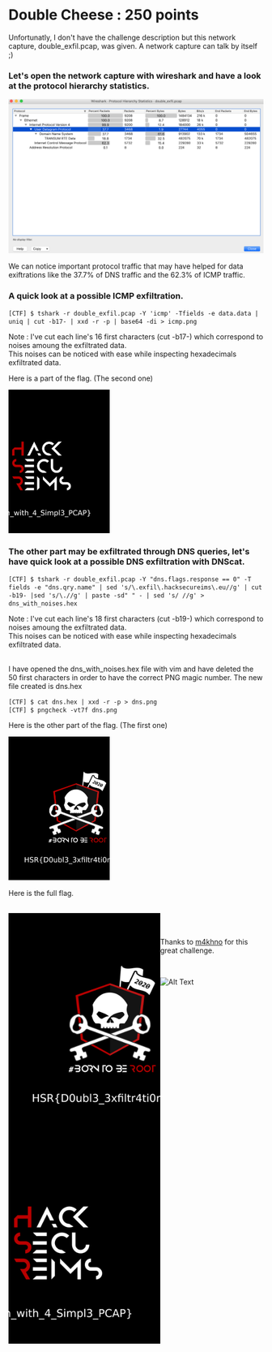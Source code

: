 # Double Cheese : 250 points

Unfortunatly, I don't have the challenge description but this network capture, double_exfil.pcap, was given. A network capture can talk by itself ;)

### Let's open the network capture with wireshark and have a look at the protocol hierarchy statistics.

![Image](./Images/protocol_hierarchy_stat.png)

We can notice important protocol traffic that may have helped for data exiftrations like the 37.7% of DNS traffic and the 62.3% of ICMP traffic.

### A quick look at a possible ICMP exfiltration.


```shell
[CTF] $ tshark -r double_exfil.pcap -Y 'icmp' -Tfields -e data.data | uniq | cut -b17- | xxd -r -p | base64 -di > icmp.png
```

Note : I've cut each line's 16 first characters (cut -b17-) which correspond to noises amoung the exfiltrated data.<br>
This noises can be noticed with ease while inspecting hexadecimals exfiltrated data.

Here is a part of the flag. (The second one)

<img src="./Images/icmp.png" alt="drawing" width="200"/>


### The other part may be exfiltrated through DNS queries, let's have quick look at a possible DNS exfiltration with DNScat.

```shell
[CTF] $ tshark -r double_exfil.pcap -Y "dns.flags.response == 0" -T fields -e "dns.qry.name" | sed 's/\.exfil\.hacksecureims\.eu//g' | cut -b19- |sed 's/\.//g' | paste -sd" " - | sed 's/ //g' > dns_with_noises.hex
```

Note : I've cut each line's 18 first characters (cut -b19-) which correspond to noises amoung the exfiltrated data.<br>
This noises can be noticed with ease while inspecting hexadecimals exfiltrated data.<br><br>


I have opened the dns_with_noises.hex file with vim and have deleted the 50 first characters in order to have the correct PNG magic number.
The new file created is dns.hex

```shell 
[CTF] $ cat dns.hex | xxd -r -p > dns.png
[CTF] $ pngcheck -vt7f dns.png
```

Here is the other part of the flag. (The first one)

<img src="./Images/dns.png" alt="drawing" width="200"/>


Here is the full flag.

<br>
<img src="./Images/dns.png" align="left" width="300" >
<img src="./Images/icmp.png" align="left" width="300" >
<br/>


<br> Thanks to [m4khno](https://twitter.com/m4khno_) for this great challenge. <br/>

<br>

![Alt Text](https://regmedia.co.uk/2014/09/11/fgvfvfbvfgvgv.gif?x=648&y=348&crop=1)

<br/>
